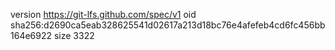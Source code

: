 version https://git-lfs.github.com/spec/v1
oid sha256:d2690ca5eab328625541d02617a213d18bc76e4afefeb4cd6fc456bb164e6922
size 3322
